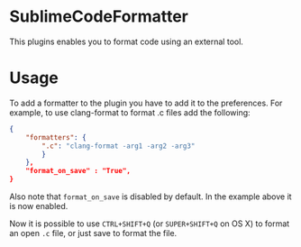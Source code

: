 # SublimeCodeFormatter
This plugins enables you to format code using an external tool.

# Usage
To add a formatter to the plugin you have to add it to the preferences.
For example, to use clang-format to format .c files add the following:
```json
{
	"formatters": {
    	".c": "clang-format -arg1 -arg2 -arg3"
    	}
    },
    "format_on_save" : "True",
}
```
Also note that `format_on_save` is disabled by default. In the example
above it is now enabled.

Now it is possible to use `CTRL+SHIFT+Q` (or `SUPER+SHIFT+Q` on OS X) to
format an open `.c` file, or just save to format the file.
